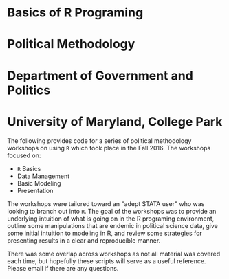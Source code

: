 # Basics of R Programing 
# Political Methodology 
# Department of Government and Politics 
# University of Maryland, College Park

The following provides code for a series of political methodology workshops on using `R` which took place in the Fall 2016. The workshops focused on:
 
 - `R` Basics 
 - Data Management
 - Basic Modeling
 - Presentation
 
The workshops were tailored toward an "adept STATA user" who was looking to branch out into `R`. The goal of the workshops was to provide an underlying intuition of what is going on in the R programing environment, outline some manipulations that are endemic in political science data, give some initial intuition to modeling in R, and review some strategies for presenting results in a clear and reproducible manner. 
 
There was some overlap across workshops as not all material was covered each time, but hopefully these scripts will serve as a useful reference. Please email if there are any questions. 